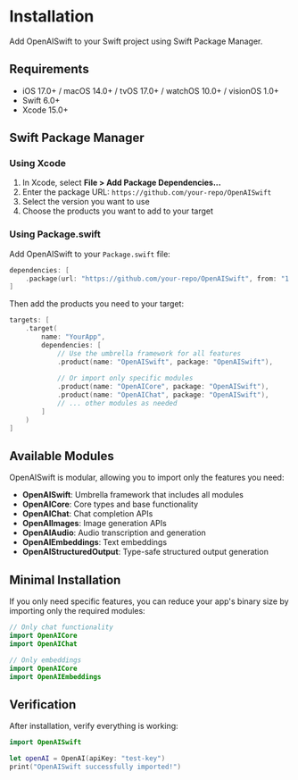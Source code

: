 # Installation

Add OpenAISwift to your Swift project using Swift Package Manager.

## Requirements

- iOS 17.0+ / macOS 14.0+ / tvOS 17.0+ / watchOS 10.0+ / visionOS 1.0+
- Swift 6.0+
- Xcode 15.0+

## Swift Package Manager

### Using Xcode

1. In Xcode, select **File > Add Package Dependencies...**
2. Enter the package URL: `https://github.com/your-repo/OpenAISwift`
3. Select the version you want to use
4. Choose the products you want to add to your target

### Using Package.swift

Add OpenAISwift to your `Package.swift` file:

```swift
dependencies: [
    .package(url: "https://github.com/your-repo/OpenAISwift", from: "1.0.0")
]
```

Then add the products you need to your target:

```swift
targets: [
    .target(
        name: "YourApp",
        dependencies: [
            // Use the umbrella framework for all features
            .product(name: "OpenAISwift", package: "OpenAISwift"),
            
            // Or import only specific modules
            .product(name: "OpenAICore", package: "OpenAISwift"),
            .product(name: "OpenAIChat", package: "OpenAISwift"),
            // ... other modules as needed
        ]
    )
]
```

## Available Modules

OpenAISwift is modular, allowing you to import only the features you need:

- **OpenAISwift**: Umbrella framework that includes all modules
- **OpenAICore**: Core types and base functionality
- **OpenAIChat**: Chat completion APIs
- **OpenAIImages**: Image generation APIs
- **OpenAIAudio**: Audio transcription and generation
- **OpenAIEmbeddings**: Text embeddings
- **OpenAIStructuredOutput**: Type-safe structured output generation

## Minimal Installation

If you only need specific features, you can reduce your app's binary size by importing only the required modules:

```swift
// Only chat functionality
import OpenAICore
import OpenAIChat

// Only embeddings
import OpenAICore
import OpenAIEmbeddings
```

## Verification

After installation, verify everything is working:

```swift
import OpenAISwift

let openAI = OpenAI(apiKey: "test-key")
print("OpenAISwift successfully imported!")
```